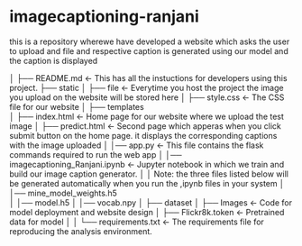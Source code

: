 # imagecaptioning-ranjani
this is a repository wherewe have developed a website which asks the user to upload and file and respective caption is generated using our model and the caption is
displayed

│
├── README.md                 <- This has all the instuctions for developers using this project.
├── static
│   ├── file                  <- Everytime you host the project the image you upload on the website will be stored here
│   ├── style.css             <- The CSS file for our website
│ 
├── templates           
│   ├── index.html             <- Home page for our website where we upload the test image
│   ├── predict.html           <- Second page which apperas when you click submit button on the home page. it displays the corresponding captions with the image uploaded
│ 
│── app.py                    <- This file contains the flask commands required to run the web app
│
│── imagecaptioning_Ranjani.ipynb  <- Jupyter notebook in which we train and build our image caption generator.
│
│ Note: the three files listed below will be generated automatically when you run the ,ipynb files in your system
│
│── mine_model_weights.h5     
│
│── model.h5 
│
│── vocab.npy
│
├── dataset 
│   ├── Images               <- Code for model deployment and website design
│   ├── Flickr8k.token       <- Pretrained data for model
│
│
└── requirements.txt   <- The requirements file for reproducing the analysis environment.
